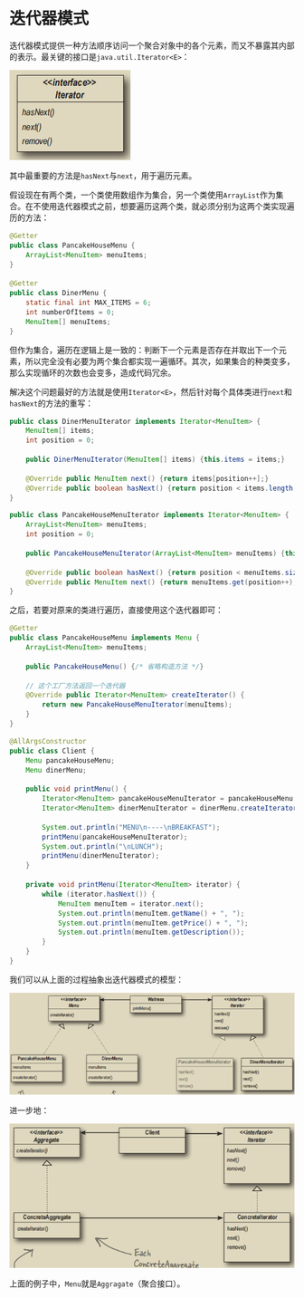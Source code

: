 # 迭代器模式

迭代器模式提供一种方法顺序访问一个聚合对象中的各个元素，而又不暴露其内部的表示。最关键的接口是`java.util.Iterator<E>`：

![iterator.png](pic/iterator.png)

其中最重要的方法是`hasNext`与`next`，用于遍历元素。

假设现在有两个类，一个类使用数组作为集合，另一个类使用`ArrayList`作为集合。在不使用迭代器模式之前，想要遍历这两个类，就必须分别为这两个类实现遍历的方法：

```java
@Getter
public class PancakeHouseMenu {
    ArrayList<MenuItem> menuItems;
}

@Getter
public class DinerMenu {
    static final int MAX_ITEMS = 6;
    int numberOfItems = 0;
    MenuItem[] menuItems;
}
```
但作为集合，遍历在逻辑上是一致的：判断下一个元素是否存在并取出下一个元素，所以完全没有必要为两个集合都实现一遍循环。其次，如果集合的种类变多，那么实现循环的次数也会变多，造成代码冗余。

解决这个问题最好的方法就是使用`Iterator<E>`，然后针对每个具体类进行`next`和`hasNext`的方法的重写：
```java
public class DinerMenuIterator implements Iterator<MenuItem> {
    MenuItem[] items;
    int position = 0;

    public DinerMenuIterator(MenuItem[] items) {this.items = items;}

    @Override public MenuItem next() {return items[position++];}
    @Override public boolean hasNext() {return position < items.length && items[position] != null;}
}
```
```java
public class PancakeHouseMenuIterator implements Iterator<MenuItem> {
    ArrayList<MenuItem> menuItems;
    int position = 0;

    public PancakeHouseMenuIterator(ArrayList<MenuItem> menuItems) {this.menuItems = menuItems;}

    @Override public boolean hasNext() {return position < menuItems.size();}
    @Override public MenuItem next() {return menuItems.get(position++);}
}
```
之后，若要对原来的类进行遍历，直接使用这个迭代器即可：
```java
@Getter
public class PancakeHouseMenu implements Menu {
    ArrayList<MenuItem> menuItems;
    
    public PancakeHouseMenu() {/* 省略构造方法 */}

    // 这个工厂方法返回一个迭代器
    @Override public Iterator<MenuItem> createIterator() {
        return new PancakeHouseMenuIterator(menuItems);
    }
}
```
```java
@AllArgsConstructor
public class Client {
    Menu pancakeHouseMenu;
    Menu dinerMenu;

    public void printMenu() {
        Iterator<MenuItem> pancakeHouseMenuIterator = pancakeHouseMenu.createIterator();
        Iterator<MenuItem> dinerMenuIterator = dinerMenu.createIterator();

        System.out.println("MENU\n----\nBREAKFAST");
        printMenu(pancakeHouseMenuIterator);
        System.out.println("\nLUNCH");
        printMenu(dinerMenuIterator);
    }

    private void printMenu(Iterator<MenuItem> iterator) {
        while (iterator.hasNext()) {
            MenuItem menuItem = iterator.next();
            System.out.println(menuItem.getName() + ", ");
            System.out.println(menuItem.getPrice() + ", ");
            System.out.println(menuItem.getDescription());
        }
    }
}
```

我们可以从上面的过程抽象出迭代器模式的模型：

![iterator_example_uml.png](pic/iterator_example_uml.png)

进一步地：

![iterator_uml.png](pic/iterator_uml.png)

上面的例子中，`Menu`就是`Aggragate`（聚合接口）。
